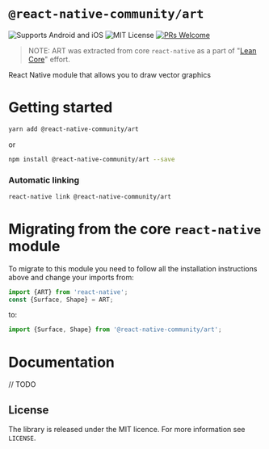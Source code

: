 # `@react-native-community/art`

![Supports Android and iOS](https://img.shields.io/badge/platforms-android%20|%20ios-lightgrey.svg) ![MIT License](https://img.shields.io/npm/l/@react-native-community/slider.svg) [![PRs Welcome](https://img.shields.io/badge/PRs-welcome-brightgreen.svg?style=flat-square)](http://makeapullrequest.com)

> NOTE: ART was extracted from core `react-native` as a part of "[Lean Core](https://github.com/facebook/react-native/issues/23313)" effort.

React Native module that allows you to draw vector graphics

# Getting started

```sh
yarn add @react-native-community/art
```

or

```sh
npm install @react-native-community/art --save
```

### Automatic linking

```sh
react-native link @react-native-community/art
```

# Migrating from the core `react-native` module

To migrate to this module you need to follow all the installation instructions above and change your imports from:

```js
import {ART} from 'react-native';
const {Surface, Shape} = ART;
```

to:

```js
import {Surface, Shape} from '@react-native-community/art';
```

# Documentation

// TODO

## License

The library is released under the MIT licence. For more information see `LICENSE`.
